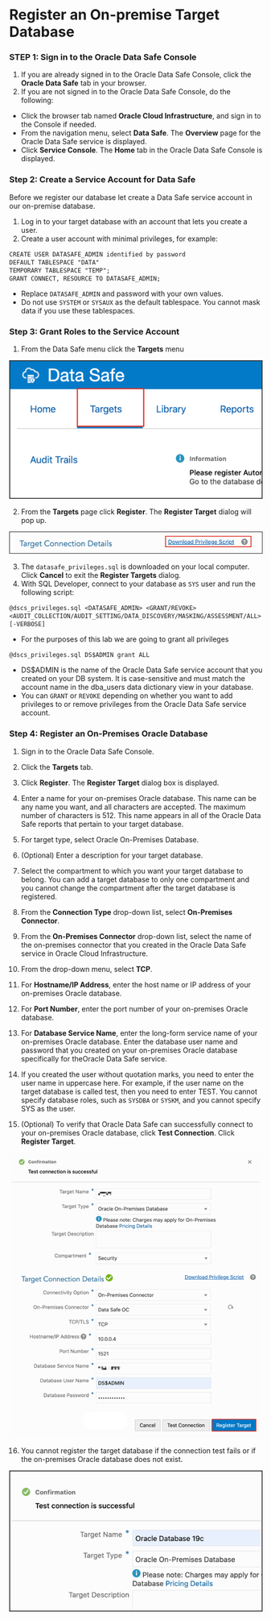 # Register an On-premise Target Database

### **STEP 1**: Sign in to the Oracle Data Safe Console

1. If you are already signed in to the Oracle Data Safe Console, click the **Oracle Data Safe** tab in your browser.
2. If you are not signed in to the Oracle Data Safe Console, do the following:
  * Click the browser tab named **Oracle Cloud Infrastructure**, and sign in to the Console if needed.
  * From the navigation menu, select **Data Safe**. The **Overview** page for the Oracle Data Safe service is displayed.
  * Click **Service Console**. The **Home** tab in the Oracle Data Safe Console is displayed.

### **Step 2:** Create a Service Account for Data Safe

Before we register our database let create a Data Safe service account in our on-premise database.

1. Log in to your target database with an account that lets you create a user.
2. Create a user account with minimal privileges, for example:

  ```
  CREATE USER DATASAFE_ADMIN identified by password
  DEFAULT TABLESPACE "DATA"
  TEMPORARY TABLESPACE "TEMP";
  GRANT CONNECT, RESOURCE TO DATASAFE_ADMIN;
  ```

- Replace `DATASAFE_ADMIN` and password with your own values.
- Do not use `SYSTEM` or `SYSAUX` as the default tablespace. You cannot mask data if you use these tablespaces.

### **Step 3:** Grant Roles to the Service Account

1. From the Data Safe menu click the **Targets** menu

  ![Select Data Safe target](images/targets.png)

2. From the **Targets** page click **Register**. The **Register Target** dialog will pop up.

  ![Download Privilege Script](images/download-script.png)

3. The `datasafe_privileges.sql` is downloaded on your local computer. Click **Cancel** to exit the **Register Targets** dialog.
4. With SQL Developer, connect to your database as `SYS` user and run the following script:

```
@dscs_privileges.sql <DATASAFE_ADMIN> <GRANT/REVOKE> <AUDIT_COLLECTION/AUDIT_SETTING/DATA_DISCOVERY/MASKING/ASSESSMENT/ALL> [-VERBOSE]
```

- For the purposes of this lab we are going to grant all privileges

```
@dscs_privileges.sql DS$ADMIN grant ALL
```
- DS$ADMIN is the name of the Oracle Data Safe service account that you created on your DB system. It is case-sensitive and must match the account name in the dba_users data dictionary view in your database.
- You can `GRANT` or `REVOKE` depending on whether you want to add privileges to or remove privileges from the Oracle Data Safe service account.






### **Step 4:** Register an On-Premises Oracle Database

1. Sign in to the Oracle Data Safe Console.
2. Click the **Targets** tab.
3. Click **Register**. The **Register Target** dialog box is displayed.
4. Enter a name for your on-premises Oracle database. This name can be any name you want, and all characters are accepted. The maximum number of characters is 512.
This name appears in all of the Oracle Data Safe reports that pertain to your target database.
5. For target type, select Oracle On-Premises Database.
6. (Optional) Enter a description for your target database.
7. Select the compartment to which you want your target database to belong.
You can add a target database to only one compartment and you cannot change the compartment after the target database is registered.

8. From the **Connection Type** drop-down list, select **On-Premises Connector**.
9. From the **On-Premises Connector** drop-down list, select the name of the on-premises connector that you created in the Oracle Data Safe service in Oracle Cloud Infrastructure.
10. From the drop-down menu, select **TCP**.

11. For **Hostname/IP Address**, enter the host name or IP address of your on-premises Oracle database.
12. For **Port Number**, enter the port number of your on-premises Oracle database.
13. For **Database Service Name**, enter the long-form service name of your on-premises Oracle database.
Enter the database user name and password that you created on your on-premises Oracle database specifically for theOracle Data Safe service.
14. If you created the user without quotation marks, you need to enter the user name in uppercase here. For example, if the user name on the target database is called test, then you need to enter TEST.
You cannot specify database roles, such as `SYSDBA` or `SYSKM`, and you cannot specify SYS as the user.
15. (Optional) To verify that Oracle Data Safe can successfully connect to your on-premises Oracle database, click **Test Connection**.
Click **Register Target**.

 ![Register target](images/target-oc-success.png)

16. You cannot register the target database if the connection test fails or if the on-premises Oracle database does not exist.

 ![Register target](images/test-connection.png)
